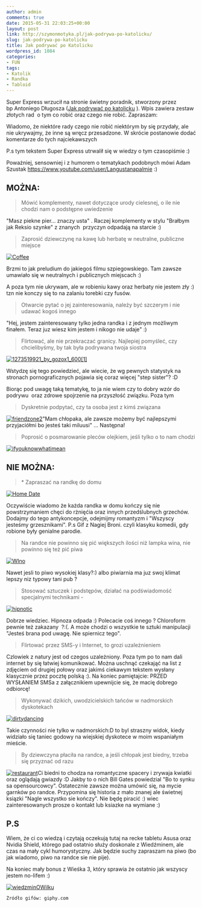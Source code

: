 ```yaml
---
author: admin
comments: true
date: 2015-05-31 22:03:25+00:00
layout: post
link: http://szymonmotyka.pl/jak-podrywa-po-katolicku/
slug: jak-podrywa-po-katolicku
title: Jak podrywać po Katolicku
wordpress_id: 1084
categories:
- FUN
tags:
- Katolik
- Randka
- Tabloid
---
```


Super Express wrzucił na stronie świetny poradnik, stworzony przez bp Antoniego Długosza ([Jak podrywać po katolicku](http://m.se.pl/wiadomosci/polska/biskup-antoni-dlugosz-radzi-jak-podrywac-po-katolicku_197755.html) ). Wpis zawiera zestaw złotych rad  o tym co robić oraz czego nie robić. Zapraszam:

<!-- more -->Wiadomo, że niektóre rady czego nie robić niektórym by się przydały, ale nie ukrywajmy, że inne są wręcz przesadzone. W skrócie postanowie dodać komentarze do tych najciekawszych

P.s tym tekstem Super Express utrwalił się w wiedzy o tym czasopiśmie :)

Poważniej, sensowniej i z humorem o tematykach podobnych mówi Adam Szustak https://www.youtube.com/user/Langustanapalmie :)


## MOŻNA:




<blockquote>Mówić komplementy, nawet dotyczące urody cielesnej, o ile nie chodzi nam o podstępne uwiedzenie</blockquote>


"Masz piekne pier... znaczy usta" . Raczej komplementy w stylu "Brałbym jak Reksio szynke" z znanych  przyczyn odpadają na starcie :)


<blockquote>Zaprosić dziewczynę na kawę lub herbatę w neutralne, publiczne miejsce</blockquote>


[![Coffee](http://szymonmotyka.pl/wp-content/uploads/2015/05/coffee2.gif)](http://szymonmotyka.pl/wp-content/uploads/2015/05/coffee2.gif)

Brzmi to jak preludium do jakiegoś filmu szpiegowskiego. Tam zawsze umawiało się w neutralnych i publicznych miejscach :)

A poza tym nie ukrywam, ale w robieniu kawy oraz herbaty nie jestem zły :) tzn nie konczy się to na zalaniu torebki czy fusów.


<blockquote>Otwarcie pytać o jej zainteresowania, należy być szczerym i nie udawać kogoś innego</blockquote>


"Hej, jestem zainteresowany tylko jedna randka i z jednym możliwym finałem. Teraz juz wiesz kim jestem i nikogo nie udaje" :)


<blockquote>Flirtować, ale nie przekraczać granicy. Najlepiej pomyśleć, czy chcielibyśmy, by tak była podrywana twoja siostra

</blockquote>


[![1273519921_by_gozox1_600[1]](http://szymonmotyka.pl/wp-content/uploads/2015/05/1273519921_by_gozox1_6001.jpg)](http://szymonmotyka.pl/wp-content/uploads/2015/05/1273519921_by_gozox1_6001.jpg)

Wstydzę się tego powiedzieć, ale wiecie, że wg pewnych statystyk na stronach pornograficznych pojawia się coraz więcej "step sister"? :D

Biorąc pod uwagę taką tematykę, to ja nie wiem czy to dobry wzór do podrywu  oraz zdrowe spojrzenie na przyszłość związku. Poza tym


<blockquote>Dyskretnie podpytać, czy ta osoba jest z kimś związana

</blockquote>


[![friendzone2](http://szymonmotyka.pl/wp-content/uploads/2015/05/friendzone2.gif)](http://szymonmotyka.pl/wp-content/uploads/2015/05/friendzone2.gif)"Mam chłopaka, ale zawsze możemy być najlepszymi przyjaciółmi bo jesteś taki miluusi" ... Następna!


<blockquote>Poprosić o posmarowanie pleców olejkiem, jeśli tylko o to nam chodzi</blockquote>


[![ifyouknowwhatimean](http://szymonmotyka.pl/wp-content/uploads/2015/05/ifyouknowwhatimean.gif)](http://szymonmotyka.pl/wp-content/uploads/2015/05/ifyouknowwhatimean.gif)


## NIE MOŻNA:




<blockquote>* Zapraszać na randkę do domu</blockquote>


[![Home Date](http://szymonmotyka.pl/wp-content/uploads/2015/05/condom.gif)](http://szymonmotyka.pl/wp-content/uploads/2015/05/condom.gif)

Oczywiście wiadomo że każda randka w domu kończy się nie powstrzymaniem chęci do rżnięćia oraz innych przedślubnych grzechów. Dodajmy do tego antykoncepcje, odejmijmy romantyzm i "Wszyscy jesteśmy grzesznikami". P.s Gif z Nagiej Broni. czyli klasyku komedii, gdy robione były genialne parodie.


<blockquote>Na randce nie powinno się pić większych ilości niż lampka wina, nie powinno się też pić piwa</blockquote>


[![WIno](http://szymonmotyka.pl/wp-content/uploads/2015/05/wino.gif)](http://szymonmotyka.pl/wp-content/uploads/2015/05/wino.gif)

Nawet jesli to piwo wysokiej klasy?:) albo piwiarnia ma juz swoj klimat lepszy niz typowy tani pub ?


<blockquote>Stosować sztuczek i podstępów, działać na podświadomość specjalnymi technikami -</blockquote>


[![hipnotic](http://szymonmotyka.pl/wp-content/uploads/2015/05/hipnotic.gif)](http://szymonmotyka.pl/wp-content/uploads/2015/05/hipnotic.gif)

Dobrze wiedziec. Hipnoza odpada :) Polecacie coś innego ? Chloroform pewnie też zakazany  ?:(. A może chodzi o wszystkie te sztuki manipulacji "Jesteś brana pod uwagę. Nie spiernicz tego".


<blockquote>Flirtować przez SMS-y i Internet, to grozi uzależnieniem</blockquote>


Czlowiek z natury jest od czegos uzależniony. Poza tym po to nam dali internet by się łatwiej komunikować. Można uschnąć czekająć na list z zdjęciem od drugiej połowy oraz jakimś ciekawym tekstem wysłany klasycznie przez pocztę polską :). Na koniec pamiętajcie: PRZED WYSŁANIEM SMSa z załącznikiem upewnijcie się, że macię dobrego odbiorcę!


<blockquote>Wykonywać dzikich, uwodzicielskich tańców w nadmorskich dyskotekach</blockquote>


[![dirtydancing](http://szymonmotyka.pl/wp-content/uploads/2015/05/dirtydancing.gif)](http://szymonmotyka.pl/wp-content/uploads/2015/05/dirtydancing.gif)

Takie czynności nie tylko w nadmorskich:D to byl straszny widok, kiedy widziało się taniec godowy na wiejskiej dyskotece w moim wspaniałym mieście.


<blockquote>By dziewczyna płaciła na randce, a jeśli chłopak jest biedny, trzeba się przyznać od razu

</blockquote>


[![restaurant](http://szymonmotyka.pl/wp-content/uploads/2015/05/restaurant.gif)](http://szymonmotyka.pl/wp-content/uploads/2015/05/restaurant.gif)Ci biedni to chodza na romantyczne spacery i zrywaja kwiatki oraz oglądają gwiazdy :D Jakby to o nich Bill Gates powiedzial "Bo to synku sa opensourcowcy". Ostatecznie zawsze można umówić się, na mycie garnków po randce. Przypomina się historia z mało znanej ale świetnej ksiązki "Nagle wszystko sie kończy". Nie będę piracić :) wiec zainteresowanych prosze o kontakt lub ksiazke na wymiane :)


## P.S


Wiem, że ci co wiedzą i czytają oczekują tutaj na recke tabletu Asusa oraz Nvidia Shield, którego pad ostatnio służy doskonale z Wiedźminem, ale czas na mały cykl humorystyczny. Jak będzie suchy zapraszam na piwo (bo jak wiadomo, piwo na randce sie nie pije).

Na koniec mały bonus z Wieśka 3, który sprawia że ostatnio jak wszyscy jestem no-lifem :)

[![wiedzminOWilku](http://szymonmotyka.pl/wp-content/uploads/2015/05/wiedzminOWilku-373x1024.png)](http://szymonmotyka.pl/wp-content/uploads/2015/05/wiedzminOWilku.png)

    
    Źródło gifów: giphy.com
